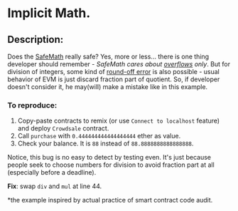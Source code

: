 # Implicit Math. 

## Description:
Does the [SafeMath](https://github.com/OpenZeppelin/zeppelin-solidity/blob/master/contracts/math/SafeMath.sol) really safe? 
Yes, more or less... there is one thing developer should remember - *SafeMath cares about [overflows](https://github.com/pertsev/solidity_tricks/tree/master/Underflow) only*. 
But for division of integers, some kind of [round-off error](https://en.wikipedia.org/wiki/Round-off_error) is also
 possible - usual behavior of EVM is just discard fraction part of quotient. So, if developer doesn't consider it, 
 he may(will) make a mistake like in this example.  

### To reproduce:
1. Copy-paste contracts to remix (or use `Connect to localhost` feature) and deploy `Crowdsale` contract. 
2. Call `purchase` with `0.444444444444444444` ether as value.
3. Check your balance. It is `88` instead of `88.8888888888888888`.

Notice, this bug is no easy to detect by testing even.
It's just because people seek to choose numbers for division to avoid fraction part at all (especially before a deadline).

**Fix**: swap `div` and `mul` at line 44. 

*the example inspired by actual practice of smart contract code audit.